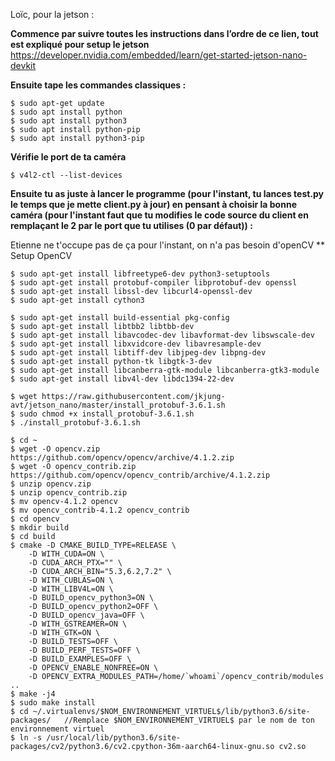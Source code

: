 Loïc, pour la jetson :

**Commence par suivre toutes les instructions dans l’ordre de ce lien, tout est expliqué pour setup le jetson**
https://developer.nvidia.com/embedded/learn/get-started-jetson-nano-devkit

**Ensuite tape les commandes classiques :**

```
$ sudo apt-get update
$ sudo apt install python
$ sudo apt install python3
$ sudo apt install python-pip
$ sudo apt install python3-pip
```

**Vérifie le port de ta caméra**

`$ v4l2-ctl --list-devices`


**Ensuite tu as juste à lancer le programme (pour l'instant, tu lances test.py le temps que je mette client.py à jour) en pensant à choisir la bonne caméra (pour l'instant faut que tu modifies le code source du client en remplaçant le 2 par le port que tu utilises (0 par défaut)) :**

Etienne ne t'occupe pas de ça pour l'instant, on n'a pas besoin d'openCV
** Setup OpenCV

```
$ sudo apt-get install libfreetype6-dev python3-setuptools
$ sudo apt-get install protobuf-compiler libprotobuf-dev openssl
$ sudo apt-get install libssl-dev libcurl4-openssl-dev
$ sudo apt-get install cython3

$ sudo apt-get install build-essential pkg-config
$ sudo apt-get install libtbb2 libtbb-dev
$ sudo apt-get install libavcodec-dev libavformat-dev libswscale-dev
$ sudo apt-get install libxvidcore-dev libavresample-dev
$ sudo apt-get install libtiff-dev libjpeg-dev libpng-dev
$ sudo apt-get install python-tk libgtk-3-dev
$ sudo apt-get install libcanberra-gtk-module libcanberra-gtk3-module
$ sudo apt-get install libv4l-dev libdc1394-22-dev

$ wget https://raw.githubusercontent.com/jkjung-avt/jetson_nano/master/install_protobuf-3.6.1.sh
$ sudo chmod +x install_protobuf-3.6.1.sh
$ ./install_protobuf-3.6.1.sh

$ cd ~
$ wget -O opencv.zip https://github.com/opencv/opencv/archive/4.1.2.zip
$ wget -O opencv_contrib.zip https://github.com/opencv/opencv_contrib/archive/4.1.2.zip
$ unzip opencv.zip
$ unzip opencv_contrib.zip
$ mv opencv-4.1.2 opencv
$ mv opencv_contrib-4.1.2 opencv_contrib
$ cd opencv
$ mkdir build
$ cd build
$ cmake -D CMAKE_BUILD_TYPE=RELEASE \
	-D WITH_CUDA=ON \
	-D CUDA_ARCH_PTX="" \
	-D CUDA_ARCH_BIN="5.3,6.2,7.2" \
	-D WITH_CUBLAS=ON \
	-D WITH_LIBV4L=ON \
	-D BUILD_opencv_python3=ON \
	-D BUILD_opencv_python2=OFF \
	-D BUILD_opencv_java=OFF \
	-D WITH_GSTREAMER=ON \
	-D WITH_GTK=ON \
	-D BUILD_TESTS=OFF \
	-D BUILD_PERF_TESTS=OFF \
	-D BUILD_EXAMPLES=OFF \
	-D OPENCV_ENABLE_NONFREE=ON \
	-D OPENCV_EXTRA_MODULES_PATH=/home/`whoami`/opencv_contrib/modules ..
$ make -j4
$ sudo make install
$ cd ~/.virtualenvs/$NOM_ENVIRONNEMENT_VIRTUEL$/lib/python3.6/site-packages/   //Remplace $NOM_ENVIRONNEMENT_VIRTUEL$ par le nom de ton environnement virtuel
$ ln -s /usr/local/lib/python3.6/site-packages/cv2/python3.6/cv2.cpython-36m-aarch64-linux-gnu.so cv2.so
```



